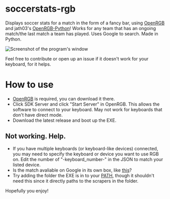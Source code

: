 # soccerstats-rgb
Displays soccer stats for a match in the form of a fancy bar, using [OpenRGB](https://gitlab.com/CalcProgrammer1/OpenRGB) and jath03's [OpenRGB-Python](https://github.com/jath03/openrgb-python)! Works for any team that has an ongoing match/the last match a team has played. Uses Google to search. Made in Python.

![Screenshot of the program's window](https://i.imgur.com/aEmOiYo.png)

Feel free to contribute or open up an issue if it doesn't work for your keyboard, for it helps.

# How to use
- [OpenRGB](https://openrgb.org/) is required, you can download it there. 
- Click SDK Server and click "Start Server" in OpenRGB. This allows the software to connect to your keyboard. May not work for keyboards that don't have direct mode.
- Download the latest release and boot up the EXE.

## Not working. Help.

- If you have multiple keyboards (or keyboard-like devices) connected, you may need to specify the keyboard or device you want to use RGB on. Edit the number of "-keyboard_number-" in the JSON to match your listed device.
- Is the match avaliable on Google in its own box, like [this](https://i.imgur.com/WFO2Fqi.png)? 
- Try adding the folder the EXE is in to your [PATH](https://stackoverflow.com/questions/44272416/how-to-add-a-folder-to-path-environment-variable-in-windows-10-with-screensho), though it shouldn't need this since it directly paths to the scrapers in the folder.

Hopefully you enjoy! 
